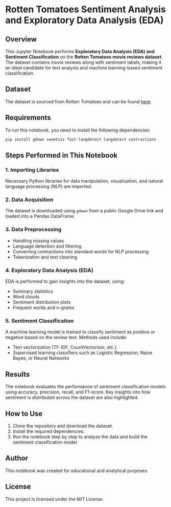 # Rotten Tomatoes Sentiment Analysis and Exploratory Data Analysis (EDA)

## Overview
This Jupyter Notebook performs **Exploratory Data Analysis (EDA) and Sentiment Classification** on the **Rotten Tomatoes movie reviews dataset**. The dataset contains movie reviews along with sentiment labels, making it an ideal candidate for text analysis and machine learning-based sentiment classification.

## Dataset
The dataset is sourced from Rotten Tomatoes and can be found [here](https://www.kaggle.com/datasets/andrezaza/clapper-massive-rotten-tomatoes-movies-and-reviews).

## Requirements
To run this notebook, you need to install the following dependencies:
```bash
pip install gdown sweetviz fast-langdetect langdetect contractions
```

## Steps Performed in This Notebook

### 1. Importing Libraries
Necessary Python libraries for data manipulation, visualization, and natural language processing (NLP) are imported.

### 2. Data Acquisition
The dataset is downloaded using `gdown` from a public Google Drive link and loaded into a Pandas DataFrame.

### 3. Data Preprocessing
- Handling missing values
- Language detection and filtering
- Converting contractions into standard words for NLP processing
- Tokenization and text cleaning

### 4. Exploratory Data Analysis (EDA)
EDA is performed to gain insights into the dataset, using:
- Summary statistics
- Word clouds
- Sentiment distribution plots
- Frequent words and n-grams

### 5. Sentiment Classification
A machine learning model is trained to classify sentiment as positive or negative based on the review text. Methods used include:
- Text vectorization (TF-IDF, CountVectorizer, etc.)
- Supervised learning classifiers such as Logistic Regression, Naive Bayes, or Neural Networks

## Results
The notebook evaluates the performance of sentiment classification models using accuracy, precision, recall, and F1-score. Key insights into how sentiment is distributed across the dataset are also highlighted.

## How to Use
1. Clone the repository and download the dataset.
2. Install the required dependencies.
3. Run the notebook step by step to analyze the data and build the sentiment classification model.

## Author
This notebook was created for educational and analytical purposes.

## License
This project is licensed under the MIT License.
